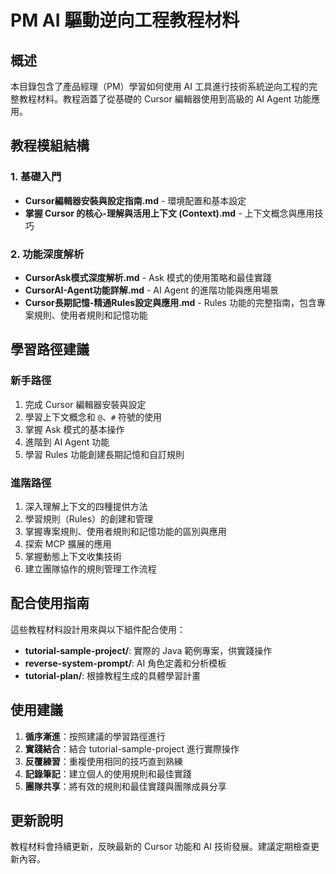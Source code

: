 # PM AI 驅動逆向工程教程材料

## 概述

本目錄包含了產品經理（PM）學習如何使用 AI 工具進行技術系統逆向工程的完整教程材料。教程涵蓋了從基礎的 Cursor 編輯器使用到高級的 AI Agent 功能應用。

## 教程模組結構

### 1. 基礎入門
- **Cursor編輯器安裝與設定指南.md** - 環境配置和基本設定
- **掌握 Cursor 的核心-理解與活用上下文 (Context).md** - 上下文概念與應用技巧

### 2. 功能深度解析
- **CursorAsk模式深度解析.md** - Ask 模式的使用策略和最佳實踐
- **CursorAI-Agent功能詳解.md** - AI Agent 的進階功能與應用場景
- **Cursor長期記憶-精通Rules設定與應用.md** - Rules 功能的完整指南，包含專案規則、使用者規則和記憶功能

## 學習路徑建議

### 新手路徑
1. 完成 Cursor 編輯器安裝與設定
2. 學習上下文概念和 `@`、`#` 符號的使用
3. 掌握 Ask 模式的基本操作
4. 進階到 AI Agent 功能
5. 學習 Rules 功能創建長期記憶和自訂規則

### 進階路徑
1. 深入理解上下文的四種提供方法
2. 學習規則（Rules）的創建和管理
3. 掌握專案規則、使用者規則和記憶功能的區別與應用
4. 探索 MCP 擴展的應用
5. 掌握動態上下文收集技術
6. 建立團隊協作的規則管理工作流程

## 配合使用指南

這些教程材料設計用來與以下組件配合使用：

- **tutorial-sample-project/**: 實際的 Java 範例專案，供實踐操作
- **reverse-system-prompt/**: AI 角色定義和分析模板
- **tutorial-plan/**: 根據教程生成的具體學習計畫

## 使用建議

1. **循序漸進**：按照建議的學習路徑進行
2. **實踐結合**：結合 tutorial-sample-project 進行實際操作
3. **反覆練習**：重複使用相同的技巧直到熟練
4. **記錄筆記**：建立個人的使用規則和最佳實踐
5. **團隊共享**：將有效的規則和最佳實踐與團隊成員分享

## 更新說明

教程材料會持續更新，反映最新的 Cursor 功能和 AI 技術發展。建議定期檢查更新內容。
